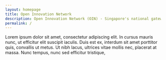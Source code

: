 ```yaml
---
layout: homepage
title: Open Innovation Network
description: Open Innovation Network (OIN) - Singapore's national gateway to open innovation challenges, upcoming activities, latest happenings, and resources.
permalink: /
---
```

Lorem ipsum dolor sit amet, consectetur adipiscing elit. In cursus mauris nunc, ut efficitur elit suscipit iaculis. Duis est ex, interdum sit amet porttitor quis, convallis ut metus. Ut nibh lacus, ultrices vitae mollis nec, placerat at massa. Nunc tempus, nunc sed efficitur tristique,
